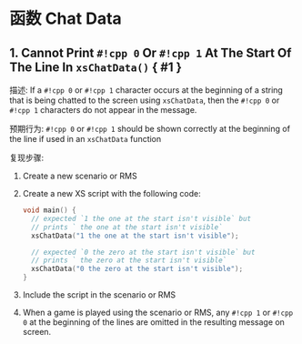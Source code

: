 # 函数 Chat Data

## 1. Cannot Print `#!cpp 0` Or `#!cpp 1` At The Start Of The Line In `xsChatData()` { #1 }

描述: If a `#!cpp 0` or `#!cpp 1` character occurs at the beginning of a string that is being chatted to the screen using `xsChatData`, then the `#!cpp 0` or `#!cpp 1` characters do not appear in the message.

预期行为: `#!cpp 0` or `#!cpp 1` should be shown correctly at the beginning of the line if used in an `xsChatData` function

复现步骤:

1. Create a new scenario or RMS
2. Create a new XS script with the following code:

    ```cpp
    void main() {
      // expected `1 the one at the start isn't visible` but
      // prints ` the one at the start isn't visible`
      xsChatData("1 the one at the start isn't visible");

      // expected `0 the zero at the start isn't visible` but
      // prints ` the zero at the start isn't visible`
      xsChatData("0 the zero at the start isn't visible");
    }

    ```

3. Include the script in the scenario or RMS
4. When a game is played using the scenario or RMS, any `#!cpp 1` or `#!cpp 0` at the beginning of the lines are omitted in the resulting message on screen.
